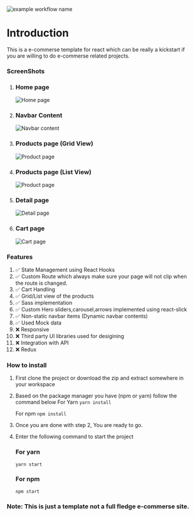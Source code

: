 ![example workflow name](https://github.com/aashishshrestha5532/ecommersesample/workflows/Deployment/badge.svg)

# Introduction

This is a e-commerse template for react which can be really a kickstart if you are willing to do e-commerse related projects.

### ScreenShots

1. ### Home page

   ![Home page](./s1.png)

2. ### Navbar Content

   ![Navbar content](./s6.png)

3. ### Products page (Grid View)

   ![Product page](./s2.png)

4. ### Products page (List View)

   ![Product page](./s5.png)

5. ### Detail page

   ![Detail page](./s3.png)

6. ### Cart page
   ![Cart page](./s4.png)

### Features

1. ✅ State Management using React Hooks
2. ✅ Custom Route which always make sure your page will not clip when the route is changed.
3. ✅ Cart Handling
4. ✅ Grid/List view of the products
5. ✅ Sass implementation
6. ✅ Custom Hero sliders,carousel,arrows implemented using react-slick
7. ✅ Non-static navbar items (Dynamic navbar contents)
8. ✅ Used Mock data
9. ❌ Responsive
10. ❌ Third party UI libraries used for desigining
11. ❌ Integration with API
12. ❌ Redux

### How to install

1. First clone the project or download the zip and extract somewhere in your workspace
2. Based on the package manager you have (npm or yarn) follow the command below
   For Yarn
   `yarn install`

   For npm
   `npm install`

3. Once you are done with step 2, You are ready to go.
4. Enter the following command to start the project

   ### For yarn

   `yarn start`

   ### For npm

   `npm start`

### Note: This is just a template not a full fledge e-commerse site.
